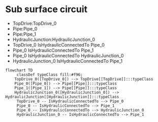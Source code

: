 # Sub surface circuit
- TopDrive:TopDrive_0
- Pipe:Pipe_0
- Pipe:Pipe_1
- HydraulicJunction:HydraulicJunction_0
- TopDrive_0 IsHydraulicConnectedTo Pipe_0
- Pipe_0 IsHydraulicConnectedTo Pipe_1
- Pipe_0 IsHydraulicConnectedTo HydraulicJunction_0
- HydraulicJunction_0 IsHydraulicConnectedTo Pipe_1
```mermaid
flowchart TD
	 classDef typeClass fill:#f96;
	TopDrive_0([TopDrive_0]) --> TopDrive[[TopDrive]]:::typeClass
	Pipe_0([Pipe_0]) --> Pipe[[Pipe]]:::typeClass
	Pipe_1([Pipe_1]) --> Pipe[[Pipe]]:::typeClass
	HydraulicJunction_0([HydraulicJunction_0]) --> HydraulicJunction[[HydraulicJunction]]:::typeClass
	 TopDrive_0 -- IsHydraulicConnectedTo --> Pipe_0 
	 Pipe_0 -- IsHydraulicConnectedTo --> Pipe_1 
	 Pipe_0 -- IsHydraulicConnectedTo --> HydraulicJunction_0 
	 HydraulicJunction_0 -- IsHydraulicConnectedTo --> Pipe_1 
```

